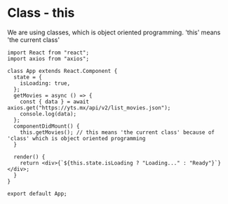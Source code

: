 # Class - this

We are using classes, which is object oriented programming. 'this' means 'the current class'

```
import React from "react";
import axios from "axios";

class App extends React.Component {
  state = {
    isLoading: true,
  };
  getMovies = async () => {
    const { data } = await axios.get("https://yts.mx/api/v2/list_movies.json");
    console.log(data);
  };
  componentDidMount() {
    this.getMovies(); // this means 'the current class' because of 'class' which is object oriented programming 
  }

  render() {
    return <div>{`${this.state.isLoading ? "Loading..." : "Ready"}`}</div>;
  }
}

export default App;

```
